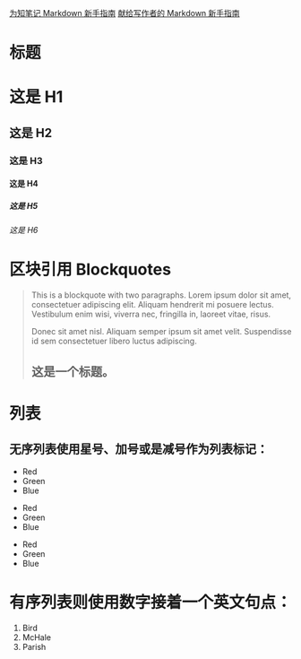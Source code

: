 [为知笔记 Markdown 新手指南](http://www.wiz.cn/feature-markdown.html)
[献给写作者的 Markdown 新手指南](http://www.jianshu.com/p/q81RER)
# 标题
# 这是 H1

## 这是 H2

### 这是 H3

#### 这是 H4

##### 这是 H5

###### 这是 H6
# 区块引用 Blockquotes
> This is a blockquote with two paragraphs. Lorem ipsum dolor sit amet,
> consectetuer adipiscing elit. Aliquam hendrerit mi posuere lectus.
> Vestibulum enim wisi, viverra nec, fringilla in, laoreet vitae, risus.
> 
> Donec sit amet nisl. Aliquam semper ipsum sit amet velit. Suspendisse
> id sem consectetuer libero luctus adipiscing.
> ## 这是一个标题。

# 列表
## 无序列表使用星号、加号或是减号作为列表标记：
*   Red
*   Green
*   Blue
+   Red
+   Green
+   Blue
-   Red
-   Green
-   Blue

# 有序列表则使用数字接着一个英文句点：
1.  Bird
2.  McHale
3.  Parish


[foo]: http://example.com/  "Optional Title Here"
[foo]: http://example.com/  'Optional Title Here'
[foo]: http://example.com/  (Optional Title Here)